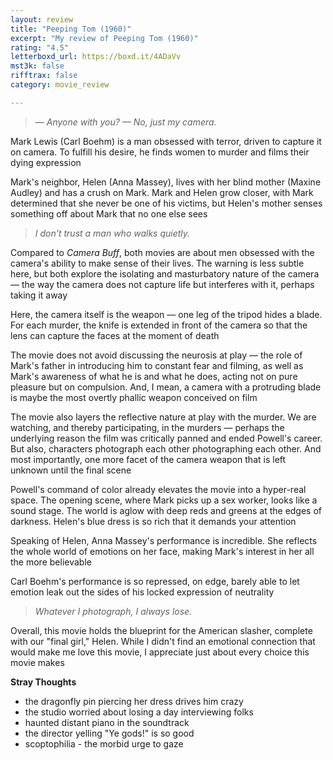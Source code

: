 ```yaml
---
layout: review
title: "Peeping Tom (1960)"
excerpt: "My review of Peeping Tom (1960)"
rating: "4.5"
letterboxd_url: https://boxd.it/4ADaVv
mst3k: false
rifftrax: false
category: movie_review

---
```


<blockquote><i>— Anyone with you?
— No, just my camera.</i></blockquote>Mark Lewis (Carl Boehm) is a man obsessed with terror, driven to capture it on camera. To fulfill his desire, he finds women to murder and films their dying expression

Mark's neighbor, Helen (Anna Massey), lives with her blind mother (Maxine Audley) and has a crush on Mark. Mark and Helen grow closer, with Mark determined that she never be one of his victims, but Helen's mother senses something off about Mark that no one else sees

<blockquote><i>I don't trust a man who walks quietly.</i></blockquote>Compared to <i>Camera Buff</i>, both movies are about men obsessed with the camera's ability to make sense of their lives. The warning is less subtle here, but both explore the isolating and masturbatory nature of the camera — the way the camera does not capture life but interferes with it, perhaps taking it away

Here, the camera itself is the weapon — one leg of the tripod hides a blade. For each murder, the knife is extended in front of the camera so that the lens can capture the faces at the moment of death

The movie does not avoid discussing the neurosis at play — the role of Mark's father in introducing him to constant fear and filming, as well as Mark's awareness of what he is and what he does, acting not on pure pleasure but on compulsion. And, I mean, a camera with a protruding blade is maybe the most overtly phallic weapon conceived on film

The movie also layers the reflective nature at play with the murder. We are watching, and thereby participating, in the murders — perhaps the underlying reason the film was critically panned and ended Powell's career. But also, characters photograph each other photographing each other. And most importantly, one more facet of the camera weapon that is left unknown until the final scene

Powell's command of color already elevates the movie into a hyper-real space. The opening scene, where Mark picks up a sex worker, looks like a sound stage. The world is aglow with deep reds and greens at the edges of darkness. Helen's blue dress is so rich that it demands your attention

Speaking of Helen, Anna Massey's performance is incredible. She reflects the whole world of emotions on her face, making Mark's interest in her all the more believable

Carl Boehm's performance is so repressed, on edge, barely able to let emotion leak out the sides
of his locked expression of neutrality

<blockquote><i>Whatever I photograph, I always lose.</i></blockquote>Overall, this movie holds the blueprint for the American slasher, complete with our "final girl," Helen. While I didn't find an emotional connection that would make me love this movie, I appreciate just about every choice this movie makes

<b>Stray Thoughts</b>
* the dragonfly pin piercing her dress drives him crazy
* the studio worried about losing a day interviewing folks
* haunted distant piano in the soundtrack
* the director yelling "Ye gods!" is so good
* scoptophilia - the morbid urge to gaze